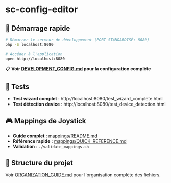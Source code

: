 # sc-config-editor

## 🚀 Démarrage rapide

```bash
# Démarrer le serveur de développement (PORT STANDARDISÉ: 8080)
php -S localhost:8080

# Accéder à l'application
open http://localhost:8080
```

📋 **Voir [DEVELOPMENT_CONFIG.md](./DEVELOPMENT_CONFIG.md) pour la configuration complète**

## 🧪 Tests

- **Test wizard complet** : http://localhost:8080/test_wizard_complete.html
- **Test détection device** : http://localhost:8080/test_device_detection.html

## 🎮 Mappings de Joystick

- **Guide complet** : [mappings/README.md](./mappings/README.md)
- **Référence rapide** : [mappings/QUICK_REFERENCE.md](./mappings/QUICK_REFERENCE.md)
- **Validation** : `./validate_mappings.sh`

## 📁 Structure du projet

Voir [ORGANIZATION_GUIDE.md](./ORGANIZATION_GUIDE.md) pour l'organisation complète des fichiers.
